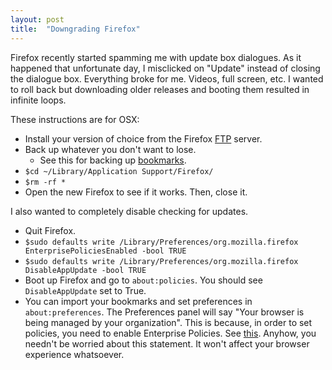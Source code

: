 ```yaml
---
layout: post
title:  "Downgrading Firefox"
---
```


Firefox recently started spamming me with update box dialogues. As it happened that unfortunate day, I misclicked on "Update" instead of closing the dialogue box. Everything broke for me. Videos, full screen, etc. I wanted to roll back but downloading older releases and booting them resulted in infinite loops.

These instructions are for OSX:

- Install your version of choice from the Firefox [FTP](https://ftp.mozilla.org/pub/firefox/releases/) server.
- Back up whatever you don't want to lose.
    - See this for backing up [bookmarks](https://support.mozilla.org/en-US/kb/export-firefox-bookmarks-to-backup-or-transfer).
- `$cd ~/Library/Application Support/Firefox/`
- `$rm -rf *`
- Open the new Firefox to see if it works. Then, close it.

I also wanted to completely disable checking for updates.
- Quit Firefox.
- `$sudo defaults write /Library/Preferences/org.mozilla.firefox EnterprisePoliciesEnabled -bool TRUE`
- `$sudo defaults write /Library/Preferences/org.mozilla.firefox DisableAppUpdate -bool TRUE`
- Boot up Firefox and go to `about:policies`. You should see `DisableAppUpdate` set to True.
- You can import your bookmarks and set preferences in `about:preferences`. The Preferences panel will say "Your browser is being managed by your organization". This is because, in order to set policies, you need to enable Enterprise Policies. See [this](https://github.com/mozilla/policy-templates/tree/master/mac). Anyhow, you needn't be worried about this statement. It won't affect your browser experience whatsoever.